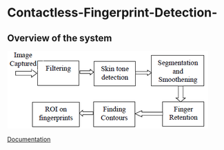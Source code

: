 # Contactless-Fingerprint-Detection-

## Overview of the system
![Block Diagram](/images/Block_Diagram.PNG)

[Documentation](https://github.com/RakshitAR29/Contactless-Fingerprint-Detection-/blob/main/documentation/contactless_fingerprint_detection.pdf)
